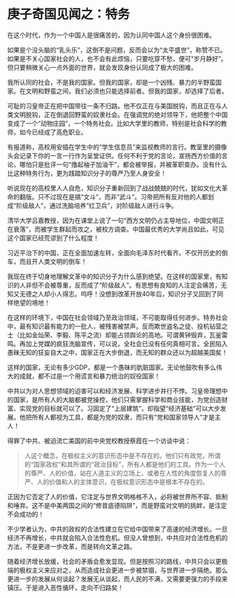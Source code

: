 

# 庚子奇国见闻之：特务

在这个时代，作为一个中国人是很痛苦的，因为认同中国人这个身份很困难。

如果是个没头脑的“乳头乐”，这倒不是问题，反而会以为“太平盛世”，称赞不已。如果是不关心国家社会的人，也不会有此烦恼，只要吃穿不愁，便可“岁月静好”。但只要稍微关心一点外面的世界，就会发现身份认同成了极大的困难。

我所认同的社会，不是我的国家。但我的国家，却是一个凶残、暴力的半野蛮国家。在文明和野蛮之间，我们必须也只能选择前者。但我的国家，却选择了后者。

可耻的习皇帝正在把中国带往一条不归路。他不仅正在与美国脱钩，而且正在与人类文明脱钩，正在倒退回野蛮的奴隶社会。在强调党的绝对领导下，他把整个中国变成了一个“动物庄园”，一个特务社会。比如大学里的教师，特别是社会科学的教师，如今已经成了高危职业。

有报道称，高校用安插在学生中的“学生信息员”来监视教师的言行。教室里的摄像头会记录下你的一言一行作为呈堂证供。任何不利于党的言论，宣扬西方价值的言论，哪怕只是批评一句“撸起袖子加油干”，都会被举报，并被革职查办。没有什么比这种特务行为，更为践踏知识分子的尊严乃至人身安全！

听说现在的高校里人人自危，知识分子重新回到了战战兢兢的时代，犹如文化大革命的翻版。只不过现在是搞“文斗”，而非“武斗”。习帝把所有反对他的人都划成“阶级敌人”，通过洗脑培养“红卫兵”，对阶级敌人进行斗争。

清华大学吕嘉教授，因为在课堂上说了一句“西方文明仍占主导地位，中国文明正在衰落”，而被学生群起而攻之，被校方调查。中国最优秀的大学尚且如此，可见这个国家已经荒谬到了什么程度！

习近平治下的中国，正在全面加速左转，全面向毛泽东时代看齐。不仅开历史的倒车，而且开人类文明的倒车！

我现在终于切身地理解文革中的知识分子为什么感到绝望。在这样的国家里，有知识的人非但不会被尊重，反而成了“阶级敌人”。有思想有良知的人注定会痛苦，无知又无德之人却小人得志。呜呼！没想到改革开放40年后，知识分子又回到了同样绝望的境地！

在这样的环境下，中国在社会领域乃至政治领域，不可能取得任何进步。特务社会中，最有知识最有能力的一批人，被残害被禁声。反而欺世盗名之徒、投机钻营之士（比如金灿荣、李毅、陈平之流）却能占领舆论的高地。可谓黄钟毁弃，瓦釜雷鸣。再加上党媒的疯狂洗脑宣传，可以说，全社会已没有任何真相可言。全民陷入愚昧无知的狂妄自大之中，国家正在大步倒退，而无知的群众还以为超越美国矣！

这样的国家，无论有多少GDP，都是一个愚昧的肮脏国家。无论他鼓吹有多么伟大的成就，都不过是一个用谎言和暴力统治的奴役国家！

中共以为对人思想领域的迫害可以和经济发展、科学进步并行不悖。习皇帝理想中的国家，是所有人的大脑都被党操控，他们只需掌握科学和商业技能，为党创造财富、实现党的目标就可以了。习固定了“上层建筑”，却指望“经济基础”可以大步发展。他把所有人都视为工具，都是为党的奴隶，而只有“党和国家领导人”才是主人！

得罪了中共、被迫流亡美国的前中央党校教授蔡霞在一个访谈中说：

> 人这个概念，在极权主义的意识形态中是不存在的。他们只有政党，所谓的“国家政权”和其所谓的“政治目标”，所有人都是他们的工具。作为一个人的尊严、人的价值，站在人道主义的立场上，或者在人性的角度恢复人的尊严、人的价值和人的主体意识，在极权意识形态中是根本不存在的。

正因为它否定了人的价值，它注定与世界文明格格不入，必将被世界所不容、抵制和唾弃。这不是中美两国之间的“修昔底德陷阱”，而是野蛮对文明的挑衅，是注定不会成功的！

不少学者认为，中共的政权的合法性建立在它给中国带来了高速的经济增长。一旦经济不再增长，中共就会陷入合法性危机。但没人曾想到，中共应对合法性危机的方法，不是更进一步改革，而是转向文革之路。

随着经济增长放缓，社会的矛盾会愈发显现。但是按照习的路线，中共只会以更极端的极权主义来应对之，从而造成社会更进一步被禁锢，与世界进一步隔绝。那么更进一步的发展从何谈起？发展无从谈起，而人民的不满，又需要更强力的手段来镇压。于是进入恶性循环，走向不归路矣！
